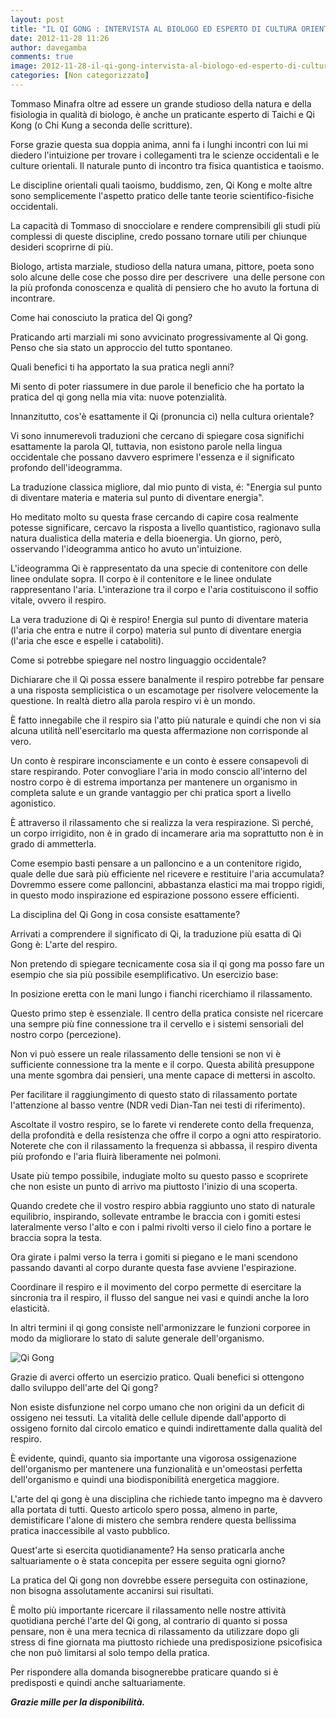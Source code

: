 ```yaml
---
layout: post
title: "IL QI GONG : INTERVISTA AL BIOLOGO ED ESPERTO DI CULTURA ORIENTALE TOMMASO MINAFRA"
date: 2012-11-28 11:26
author: davegamba
comments: true
image: 2012-11-28-il-qi-gong-intervista-al-biologo-ed-esperto-di-cultura-orientale-tommaso-minafra.jpg
categories: [Non categorizzato]
---
```


Tommaso Minafra oltre ad essere un grande studioso della natura e della fisiologia in qualità di biologo, è anche un praticante esperto di Taichi e Qi Kong (o Chi Kung a seconda delle scritture).

Forse grazie questa sua doppia anima, anni fa i lunghi incontri con lui mi diedero l'intuizione per trovare i collegamenti tra le scienze occidentali e le culture orientali. Il naturale punto di incontro tra fisica quantistica e taoismo.

Le discipline orientali quali taoismo, buddismo, zen, Qi Kong e molte altre sono semplicemente l'aspetto pratico delle tante teorie scientifico-fisiche occidentali.

La capacità di Tommaso di snocciolare e rendere comprensibili gli studi più complessi di queste discipline, credo possano tornare utili per chiunque desideri scoprirne di più.

Biologo, artista marziale, studioso della natura umana, pittore, poeta sono solo alcune delle cose che posso dire per descrivere  una delle persone con la più profonda conoscenza e qualità di pensiero che ho avuto la fortuna di incontrare.﻿

Come hai conosciuto la pratica del Qi gong?

Praticando arti marziali mi sono avvicinato progressivamente al Qi gong. Penso che sia stato un approccio del tutto spontaneo.

Quali benefici ti ha apportato la sua pratica negli anni?

Mi sento di poter riassumere in due parole il beneficio che ha portato la pratica del qi gong nella mia vita: nuove potenzialità.

Innanzitutto, cos'è esattamente il Qi (pronuncia cì) nella cultura orientale?

Vi sono innumerevoli traduzioni che cercano di spiegare cosa significhi esattamente la parola QI, tuttavia, non esistono parole nella lingua occidentale che possano davvero esprimere l'essenza e il significato profondo dell'ideogramma.

La traduzione classica migliore, dal mio punto di vista, é: "Energia sul punto di diventare materia e materia sul punto di diventare energia".

Ho meditato molto su questa frase cercando di capire cosa realmente potesse significare, cercavo la risposta a livello quantistico, ragionavo sulla natura dualistica della materia e della bioenergia. Un giorno, però, osservando l'ideogramma antico ho avuto un'intuizione.

L'ideogramma Qi è rappresentato da una specie di contenitore con delle linee ondulate sopra. Il corpo è il contenitore e le linee ondulate rappresentano l'aria. L'interazione tra il corpo e l'aria costituiscono il soffio vitale, ovvero il respiro.

La vera traduzione di Qi è respiro! Energia sul punto di diventare materia (l'aria che entra e nutre il corpo) materia sul punto di diventare energia (l'aria che esce e espelle i cataboliti).

Come si potrebbe spiegare nel nostro linguaggio occidentale?

Dichiarare che il Qi possa essere banalmente il respiro potrebbe far pensare a una risposta semplicistica o un escamotage per risolvere velocemente la questione. In realtà dietro alla parola respiro vi è un mondo.

È fatto innegabile che il respiro sia l'atto più naturale e quindi che non vi sia alcuna utilità nell'esercitarlo ma questa affermazione non corrisponde al vero.

Un conto è respirare inconsciamente e un conto è essere consapevoli di stare respirando. Poter convogliare l'aria in modo conscio all'interno del nostro corpo è di estrema importanza per mantenere un organismo in completa salute e un grande vantaggio per chi pratica sport a livello agonistico.

È attraverso il rilassamento che si realizza la vera respirazione. Sì perché, un corpo irrigidito, non è in grado di incamerare aria ma soprattutto non è in grado di ammetterla.

Come esempio basti pensare a un palloncino e a un contenitore rigido, quale delle due sarà più efficiente nel ricevere e restituire l'aria accumulata? Dovremmo essere come palloncini, abbastanza elastici ma mai troppo rigidi, in questo modo inspirazione ed espirazione possono essere efficienti.

La disciplina del Qi Gong in cosa consiste esattamente?

Arrivati a comprendere il significato di Qi, la traduzione più esatta di Qi Gong è: L'arte del respiro.

Non pretendo di spiegare tecnicamente cosa sia il qi gong ma posso fare un esempio che sia più possibile esemplificativo. Un esercizio base:


In posizione eretta con le mani lungo i fianchi ricerchiamo il rilassamento.

Questo primo step è essenziale. Il centro della pratica consiste nel ricercare una sempre più fine connessione tra il cervello e i sistemi sensoriali del nostro corpo (percezione).

Non vi può essere un reale rilassamento delle tensioni se non vi è sufficiente connessione tra la mente e il corpo. Questa abilità presuppone una mente sgombra dai pensieri, una mente capace di mettersi in ascolto.

Per facilitare il raggiungimento di questo stato di rilassamento portate l'attenzione al basso ventre (NDR vedi Dian-Tan nei testi di riferimento).

Ascoltate il vostro respiro, se lo farete vi renderete conto della frequenza, della profondità e della resistenza che offre il corpo a ogni atto respiratorio. Noterete che con il rilassamento la frequenza si abbassa, il respiro diventa più profondo e l'aria fluirà liberamente nei polmoni.

Usate più tempo possibile, indugiate molto su questo passo e scoprirete che non esiste un punto di arrivo ma piuttosto l'inizio di una scoperta.

Quando credete che il vostro respiro abbia raggiunto uno stato di naturale equilibrio, inspirando, sollevate entrambe le braccia con i gomiti estesi lateralmente verso l'alto e con i palmi rivolti verso il cielo fino a portare le braccia sopra la testa.

Ora girate i palmi verso la terra i gomiti si piegano e le mani scendono passando davanti al corpo durante questa fase avviene l'espirazione.

Coordinare il respiro e il movimento del corpo permette di esercitare la sincronia tra il respiro, il flusso del sangue nei vasi e quindi anche la loro elasticità.

In altri termini il qi gong consiste nell'armonizzare le funzioni corporee in modo da migliorare lo stato di salute generale dell'organismo.

![Qi Gong]({{site.images_root}}2012-11-28-il-qi-gong-intervista-al-biologo-ed-esperto-di-cultura-orientale-tommaso-minafra-1.jpg)

Grazie di averci offerto un esercizio pratico. Quali benefici si ottengono dallo sviluppo dell'arte del Qi gong?

Non esiste disfunzione nel corpo umano che non origini da un deficit di ossigeno nei tessuti. La vitalità delle cellule dipende dall'apporto di ossigeno fornito dal circolo ematico e quindi indirettamente dalla qualità del respiro.

È evidente, quindi, quanto sia importante una vigorosa ossigenazione dell'organismo per mantenere una funzionalità e un'omeostasi perfetta dell'organismo e quindi una biodisponibilità energetica maggiore.

L'arte del qi gong è una disciplina che richiede tanto impegno ma è davvero alla portata di tutti. Questo articolo spero possa, almeno in parte, demistificare l'alone di mistero che sembra rendere questa bellissima pratica inaccessibile al vasto pubblico.


Quest'arte si esercita quotidianamente? Ha senso praticarla anche saltuariamente o è stata concepita per essere seguita ogni giorno?

La pratica del Qi gong non dovrebbe essere perseguita con ostinazione, non bisogna assolutamente accanirsi sui risultati.

È molto più importante ricercare il rilassamento nelle nostre attività quotidiana perché l'arte del Qi gong, al contrario di quanto si possa pensare, non è una mera tecnica di rilassamento da utilizzare dopo gli stress di fine giornata ma piuttosto richiede una predisposizione psicofisica che non può limitarsi al solo tempo della pratica.

Per rispondere alla domanda bisognerebbe praticare quando si è predisposti e quindi anche saltuariamente.

_**Grazie mille per la disponibilità.**_